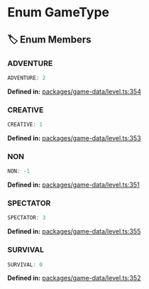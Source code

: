 # Enum GameType

## 🏷️ Enum Members

### ADVENTURE

```ts
ADVENTURE: 2
```
<p style="font-size: 14px; color: var(--vp-c-text-2)">
<strong>Defined in:</strong> <a href="https://github.com/voxelum/minecraft-launcher-core-node/blob/master/packages/game-data/level.ts#L354" target="_blank" rel="noreferrer">packages/game-data/level.ts:354</a>
</p>


### CREATIVE

```ts
CREATIVE: 1
```
<p style="font-size: 14px; color: var(--vp-c-text-2)">
<strong>Defined in:</strong> <a href="https://github.com/voxelum/minecraft-launcher-core-node/blob/master/packages/game-data/level.ts#L353" target="_blank" rel="noreferrer">packages/game-data/level.ts:353</a>
</p>


### NON

```ts
NON: -1
```
<p style="font-size: 14px; color: var(--vp-c-text-2)">
<strong>Defined in:</strong> <a href="https://github.com/voxelum/minecraft-launcher-core-node/blob/master/packages/game-data/level.ts#L351" target="_blank" rel="noreferrer">packages/game-data/level.ts:351</a>
</p>


### SPECTATOR

```ts
SPECTATOR: 3
```
<p style="font-size: 14px; color: var(--vp-c-text-2)">
<strong>Defined in:</strong> <a href="https://github.com/voxelum/minecraft-launcher-core-node/blob/master/packages/game-data/level.ts#L355" target="_blank" rel="noreferrer">packages/game-data/level.ts:355</a>
</p>


### SURVIVAL

```ts
SURVIVAL: 0
```
<p style="font-size: 14px; color: var(--vp-c-text-2)">
<strong>Defined in:</strong> <a href="https://github.com/voxelum/minecraft-launcher-core-node/blob/master/packages/game-data/level.ts#L352" target="_blank" rel="noreferrer">packages/game-data/level.ts:352</a>
</p>


